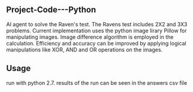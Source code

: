 ## Project-Code---Python
AI agent to solve the Raven's test. The Ravens test includes 2X2 and 3X3  problems. Current implementation uses the python image lirary Pillow for manipulating images. Image difference algorithm is employed in the calculation.  Efficiency and accuracy can be improved by applying logical manipulations like XOR, AND and OR operations on the images.   

## Usage
run with python 2.7.
results of the run can be seen in the answers csv file
